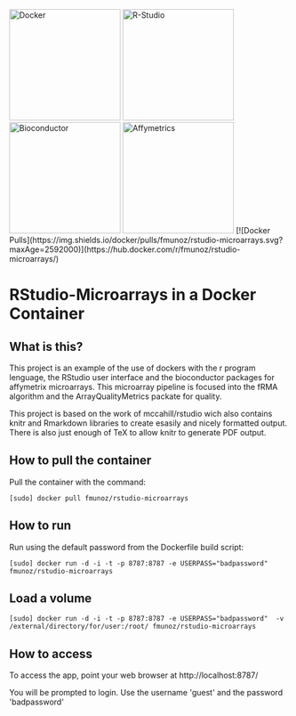 <img alt="Docker" src="https://msopentech.com/wp-content/uploads/dockericon.png" width="200">
<img alt="R-Studio" src="https://teespring-storecontent.s3.amazonaws.com/FW6s2ljYB6HuZgDe15SiOQ_store_header_image" width="200">
<img alt="Bioconductor"  src="://bioconductor.org/images/logo/jpg/bioconductor_logo_rgb.jpg" width="200">
<img alt="Affymetrics"  src="http://mms.businesswire.com/media/20150720005017/en/477014/5/2294568_affymetrix_new_logo_no_tagline.jpg" width="200">
[![Docker Pulls](https://img.shields.io/docker/pulls/fmunoz/rstudio-microarrays.svg?maxAge=2592000)](https://hub.docker.com/r/fmunoz/rstudio-microarrays/)


# RStudio-Microarrays in a Docker Container

## What is this?
This project is an example of the use of dockers with the r program lenguage, 
the RStudio user interface and the bioconductor packages for affymetrix microarrays.
This microarray pipeline is focused into the fRMA algorithm and the ArrayQualityMetrics
packate for quality.

This project is based on the work of mccahill/rstudio wich also contains knitr and 
Rmarkdown libraries to create esasily and nicely formatted output. There is
also just enough of TeX to allow knitr to generate PDF output.

## How to pull the container
Pull the container with the command:

```
[sudo] docker pull fmunoz/rstudio-microarrays
```


## How to run
Run using the default password from the Dockerfile build script:

```
[sudo] docker run -d -i -t -p 8787:8787 -e USERPASS="badpassword" fmunoz/rstudio-microarrays
```

## Load a volume

```
[sudo] docker run -d -i -t -p 8787:8787 -e USERPASS="badpassword"  -v /external/directory/for/user:/root/ fmunoz/rstudio-microarrays
```

## How to access
To access the app, point your web browser at
http://localhost:8787/

You will be prompted to login. Use the username 'guest' and the password 'badpassword'
